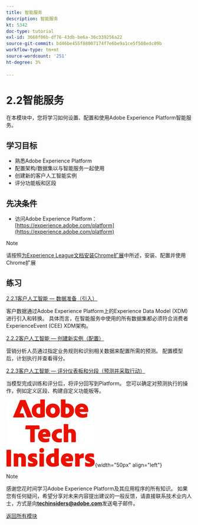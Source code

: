 ```yaml
---
title: 智能服务
description: 智能服务
kt: 5342
doc-type: tutorial
exl-id: 3668f06b-df76-43db-be6a-36c339256a22
source-git-commit: bd46be455f88007174f7e6be9a1ce5f508edc09b
workflow-type: tm+mt
source-wordcount: '251'
ht-degree: 3%

---
```


# 2.2智能服务

在本模块中，您将学习如何设置、配置和使用Adobe Experience Platform智能服务。

## 学习目标

- 熟悉Adobe Experience Platform
- 配置架构/数据集以与智能服务一起使用
- 创建新的客户人工智能实例
- 评分功能板和区段

## 先决条件

- 访问Adobe Experience Platform： [https://experience.adobe.com/platform](https://experience.adobe.com/platform)

>[!NOTE]
>
>请按照[为Experience League文档安装Chrome扩展](../../gettingstarted/gettingstarted/ex1.md)中所述，安装、配置并使用Chrome扩展

## 练习

[2.2.1客户人工智能 — 数据准备（引入）](./ex1.md)

客户数据通过Adobe Experience Platform上的Experience Data Model (XDM)进行引入和转换。 具体而言，在智能服务中使用的所有数据集都必须符合消费者ExperienceEvent (CEE) XDM架构。

[2.2.2客户人工智能 — 创建新实例（配置）](./ex2.md)

营销分析人员通过指定业务规则和识别相关数据来配置所需的预测。 配置模型后，计划执行并查看得分。

[2.2.3客户人工智能 — 评分仪表板和分段（预测并采取行动）](./ex3.md)

当模型完成训练和评分后，将评分回写到Platform。 您可以确定对预测执行的操作，例如定义区段、构建自定义功能板等。

![技术内部人士](./../../../assets/images/techinsiders.png){width="50px" align="left"}

>[!NOTE]
>
>感谢您花时间学习Adobe Experience Platform及其应用程序的所有知识。 如果您有任何疑问，希望分享对未来内容提出建议的一般反馈，请直接联系技术业内人士，方式是向&#x200B;**techinsiders@adobe.com**&#x200B;发送电子邮件。

[返回所有模块](../../../overview.md)
